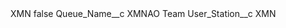 <?xml version="1.0" encoding="UTF-8"?>
<CustomMetadata xmlns="http://soap.sforce.com/2006/04/metadata" xmlns:xsi="http://www.w3.org/2001/XMLSchema-instance" xmlns:xsd="http://www.w3.org/2001/XMLSchema">
    <label>XMN</label>
    <protected>false</protected>
    <values>
        <field>Queue_Name__c</field>
        <value xsi:type="xsd:string">XMNAO Team</value>
    </values>
    <values>
        <field>User_Station__c</field>
        <value xsi:type="xsd:string">XMN</value>
    </values>
</CustomMetadata>
